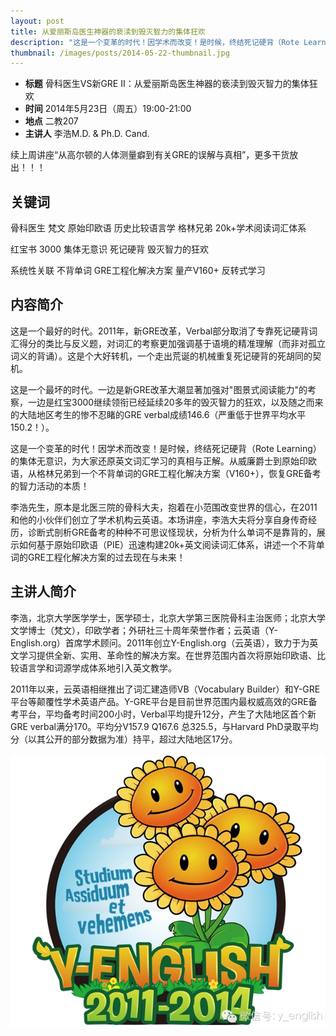 ```yaml
---
layout: post
title: 从爱丽斯岛医生神器的亵渎到毁灭智力的集体狂欢
description: "这是一个变革的时代！因学术而改变！是时候，终结死记硬背（Rote Learning）的集体无意识，为大家还原英文词汇学习的真相与正解。从威廉爵士到原始印欧语，从格林兄弟到一个不背单词的GRE工程化解决方案（V160+），恢复GRE备考的智力活动的本质！"
thumbnail: /images/posts/2014-05-22-thumbnail.jpg
---
```


- **标题** 骨科医生VS新GRE II：从爱丽斯岛医生神器的亵渎到毁灭智力的集体狂欢
- **时间** 2014年5月23日（周五）19:00-21:00
- **地点** 二教207
- **主讲人** 李浩M.D. & Ph.D. Cand.

续上周讲座“从高尔顿的人体测量癖到有关GRE的误解与真相”，更多干货放出！！！

<!--more-->

## 关键词

骨科医生 梵文 原始印欧语 历史比较语言学 格林兄弟 20k+学术阅读词汇体系

红宝书 3000 集体无意识 死记硬背 毁灭智力的狂欢

系统性关联 不背单词 GRE工程化解决方案 量产V160+ 反转式学习

## 内容简介

这是一个最好的时代。2011年，新GRE改革，Verbal部分取消了专靠死记硬背词汇得分的类比与反义题，对词汇的考察更加强调基于语境的精准理解（而非对孤立词义的背诵）。这是个大好转机，一个走出荒诞的机械重复死记硬背的死胡同的契机。

这是一个最坏的时代。一边是新GRE改革大潮显著加强对"图景式阅读能力"的考察，一边是红宝3000继续领衔已经延续20多年的毁灭智力的狂欢，以及随之而来的大陆地区考生的惨不忍睹的GRE verbal成绩146.6（严重低于世界平均水平150.2！）。

这是一个变革的时代！因学术而改变！是时候，终结死记硬背（Rote Learning）的集体无意识，为大家还原英文词汇学习的真相与正解。从威廉爵士到原始印欧语，从格林兄弟到一个不背单词的GRE工程化解决方案（V160+），恢复GRE备考的智力活动的本质！

李浩先生，原本是北医三院的骨科大夫，抱着在小范围改变世界的信心，在2011和他的小伙伴们创立了学术机构云英语。本场讲座，李浩大夫将分享自身传奇经历，诊断式剖析GRE备考的种种不可思议怪现状，分析为什么单词不是靠背的，展示如何基于原始印欧语（PIE）迅速构建20k+英文阅读词汇体系，讲述一个不背单词的GRE工程化解决方案的过去现在与未来！

## 主讲人简介

李浩，北京大学医学学士，医学硕士，北京大学第三医院骨科主治医师；北京大学文学博士（梵文），印欧学者；外研社三十周年荣誉作者；云英语（Y-English.org）首席学术顾问。2011年创立Y-English.org（云英语），致力于为英文学习提供全新、实用、革命性的解决方案。在世界范围内首次将原始印欧语、比较语言学和词源学成体系地引入英文教学。

2011年以来，云英语相继推出了词汇建造师VB（Vocabulary Builder）和Y-GRE平台等颠覆性学术英语产品。Y-GRE平台是目前世界范围内最权威高效的GRE备考平台，平均备考时间200小时，Verbal平均提升12分，产生了大陆地区首个新GRE verbal满分170。平均分V157.9 Q167.6 总325.5，与Harvard PhD录取平均分（以其公开的部分数据为准）持平，超过大陆地区17分。

![Figure 1](/images/posts/2014-05-22-1.jpg)
